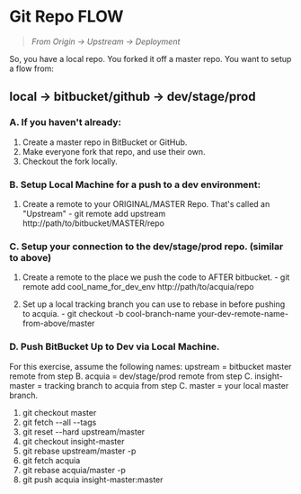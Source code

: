 # Git Repo FLOW
> *From Origin -> Upstream -> Deployment*

So, you have a local repo. You forked it off a master repo. You want to setup a flow from:

## local -> bitbucket/github -> dev/stage/prod

### A. If you haven't already: 
  1. Create a master repo in BitBucket or GitHub. 
  2. Make everyone fork that repo, and use their own.
  3. Checkout the fork locally.


### B. Setup Local Machine for a push to a dev environment:

  1. Create a remote to your ORIGINAL/MASTER Repo. That's called an "Upstream"
    - git remote add upstream http://path/to/bitbucket/MASTER/repo


### C. Setup your connection to the dev/stage/prod repo. (similar to above)

  1. Create a remote to the place we push the code to AFTER bitbucket.
    - git remote add cool_name_for_dev_env http://path/to/acquia/repo

  2. Set up a local tracking branch you can use to rebase in before pushing to acquia.
    - git checkout -b cool-branch-name your-dev-remote-name-from-above/master


###  D. Push BitBucket Up to Dev via Local Machine.

   For this exercise, assume the following names:
     upstream = bitbucket master remote from step B.
     acquia = dev/stage/prod remote from step C.
     insight-master = tracking branch to acquia from step C.
     master = your local master branch.

  1.  git checkout master
  2.  git fetch --all --tags
  3.  git reset --hard upstream/master
  4.  git checkout insight-master
  5.  git rebase upstream/master -p
  6.  git fetch acquia
  7.  git rebase acquia/master -p
  8.  git push acquia insight-master:master